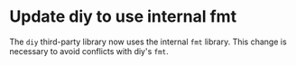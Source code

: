 # Update diy to use internal fmt

The `diy` third-party library now uses the internal `fmt` library. This change
is necessary to avoid conflicts with diy's `fmt`.
